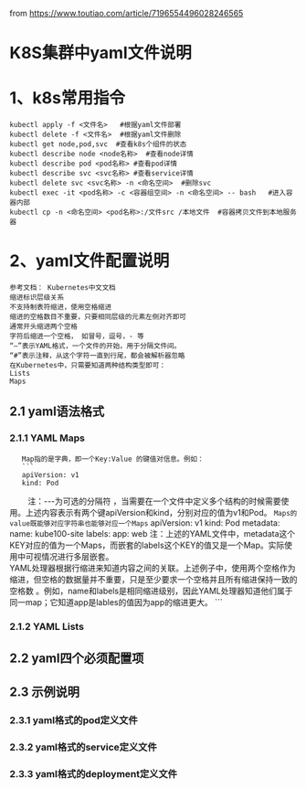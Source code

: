 from https://www.toutiao.com/article/7196554496028246565  
# K8S集群中yaml文件说明
# 1、k8s常用指令
```
kubectl apply -f <文件名>   #根据yaml文件部署
kubectl delete -f <文件名>  #根据yaml文件删除
kubectl get node,pod,svc  #查看k8s个组件的状态
kubectl describe node <node名称>  #查看node详情
kubectl describe pod <pod名称> #查看pod详情
kubectl describe svc <svc名称> #查看service详情
kubectl delete svc <svc名称> -n <命名空间>  #删除svc 
kubectl exec -it <pod名称> -c <容器组空间> -n <命名空间> -- bash   #进入容器内部
kubectl cp -n <命名空间> <pod名称>:/文件src /本地文件  #容器拷贝文件到本地服务器
```
# 2、yaml文件配置说明
```
参考文档： Kubernetes中文文档
缩进标识层级关系
不支持制表符缩进，使用空格缩进
缩进的空格数目不重要，只要相同层级的元素左侧对齐即可
通常开头缩进两个空格
字符后缩进一个空格， 如冒号，逗号，- 等
“—”表示YAML格式，一个文件的开始，用于分隔文件间。
“#”表示注释，从这个字符一直到行尾，都会被解析器忽略　
在Kubernetes中，只需要知道两种结构类型即可：
Lists
Maps
```
   ## 2.1 yaml语法格式
   ### 2.1.1 YAML Maps
       Map指的是字典，即一个Key:Value 的键值对信息。例如：
       ```
       apiVersion: v1
       kind: Pod
　　   注：---为可选的分隔符 ，当需要在一个文件中定义多个结构的时候需要使用。上述内容表示有两个键apiVersion和kind，分别对应的值为v1和Pod。
       ```
       Maps的value既能够对应字符串也能够对应一个Maps
       ```
       apiVersion: v1
       kind: Pod
       metadata:
         name: kube100-site
         labels:
           app: web
 注：上述的YAML文件中，metadata这个KEY对应的值为一个Maps，而嵌套的labels这个KEY的值又是一个Map。实际使用中可视情况进行多层嵌套。  
 YAML处理器根据行缩进来知道内容之间的关联。上述例子中，使用两个空格作为缩进，但空格的数据量并不重要，只是至少要求一个空格并且所有缩进保持一致的空格数 。例如，name和labels是相同缩进级别，因此YAML处理器知道他们属于同一map；它知道app是lables的值因为app的缩进更大。
       ```
   ### 2.1.2 YAML Lists
   ## 2.2 yaml四个必须配置项
   ## 2.3 示例说明
   ### 2.3.1 yaml格式的pod定义文件
   ### 2.3.2 yaml格式的service定义文件
   ### 2.3.3 yaml格式的deployment定义文件

